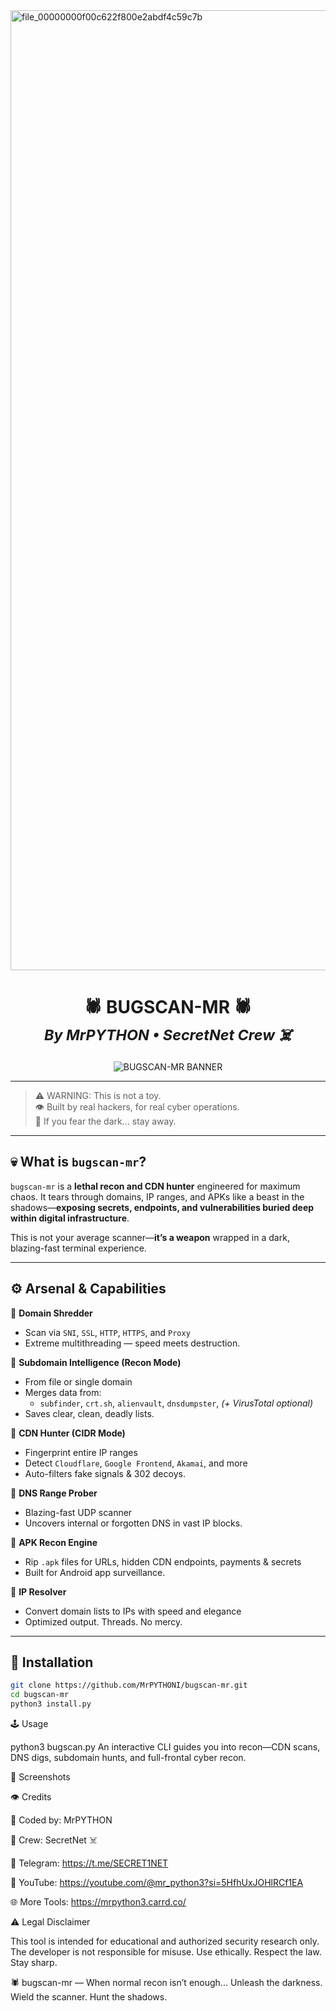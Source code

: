 



<img width="1024" height="1536" alt="file_00000000f00c622f800e2abdf4c59c7b" src="https://github.com/user-attachments/assets/95118a6d-3430-4566-991a-52619fdcf970" />




<h1 align="center">
  🕷️ BUGSCAN-MR 🕷️<br>
  <sub><i>By MrPYTHON • SecretNet Crew ☠️</i></sub>
</h1>

<p align="center">
  <img src="https://raw.githubusercontent.com/MrPYTHONI/bugscan-mr/main/banner.png" alt="BUGSCAN-MR BANNER" />
</p>

---

> ⚠️ WARNING: This is not a toy.  
> 👁️ Built by real hackers, for real cyber operations.  
> 🧠 If you fear the dark… stay away.

---

## 💀 What is `bugscan-mr`?

`bugscan-mr` is a **lethal recon and CDN hunter** engineered for maximum chaos. It tears through domains, IP ranges, and APKs like a beast in the shadows—**exposing secrets, endpoints, and vulnerabilities buried deep within digital infrastructure**.

This is not your average scanner—**it’s a weapon** wrapped in a dark, blazing-fast terminal experience.

---

## ⚙️ Arsenal & Capabilities

🧠 **Domain Shredder**  
- Scan via `SNI`, `SSL`, `HTTP`, `HTTPS`, and `Proxy`  
- Extreme multithreading — speed meets destruction.

🧠 **Subdomain Intelligence (Recon Mode)**  
- From file or single domain  
- Merges data from:  
  - `subfinder`, `crt.sh`, `alienvault`, `dnsdumpster`, *(+ VirusTotal optional)*  
- Saves clear, clean, deadly lists.

🧠 **CDN Hunter (CIDR Mode)**  
- Fingerprint entire IP ranges  
- Detect `Cloudflare`, `Google Frontend`, `Akamai`, and more  
- Auto-filters fake signals & 302 decoys.

🧠 **DNS Range Prober**  
- Blazing-fast UDP scanner  
- Uncovers internal or forgotten DNS in vast IP blocks.

🧠 **APK Recon Engine**  
- Rip `.apk` files for URLs, hidden CDN endpoints, payments & secrets  
- Built for Android app surveillance.

🧠 **IP Resolver**  
- Convert domain lists to IPs with speed and elegance  
- Optimized output. Threads. No mercy.

---

## 🧪 Installation

```bash
git clone https://github.com/MrPYTHONI/bugscan-mr.git
cd bugscan-mr
python3 install.py
```

🕹️ Usage

python3 bugscan.py 
An interactive CLI guides you into recon—CDN scans, DNS digs, subdomain hunts, and full-frontal cyber recon.

🧠 Screenshots

👁️ Credits

🧠 Coded by: MrPYTHON

🧠 Crew: SecretNet ☠️

📡 Telegram: https://t.me/SECRET1NET

🎥 YouTube: https://youtube.com/@mr_python3?si=5HfhUxJOHlRCf1EA

🌐 More Tools: https://mrpython3.carrd.co/ 

⚠️ Legal Disclaimer

This tool is intended for educational and authorized security research only.
The developer is not responsible for misuse.
Use ethically. Respect the law. Stay sharp.

🕷️ bugscan-mr — When normal recon isn’t enough...
Unleash the darkness. Wield the scanner. Hunt the shadows.
